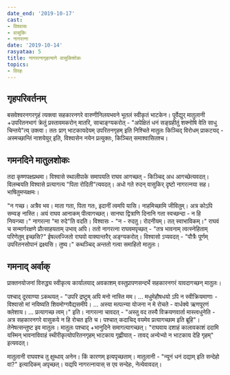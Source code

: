 ```yaml
---
date_end: '2019-10-17'
cast:
- विश्वासः
- वासुकिः
- नागरत्ना
date: '2019-10-14'
rasyataa: 5
title: नागरत्नागृहत्यागे वासुकिशोकः
topics:
- विरहः
---
```


## गृहपरिवर्तनम्
बसवेश्वरनगरगृहं त्यक्त्वा सहकारनगरे वारुणीनिलयभवने भूतलं स्वीकृतं भाटकेन। पूर्वेद्युर् मातुलानी +उपरितनभागं क्रेतुं प्रस्तावमकरोन् मातरि, साचाङ्ग्यकरोत् - "अपेक्षितं धनं सङ्ग्रहीतुं शक्नोषि वेति साधु चिन्तये"त्य् उक्त्वा। ततः प्राग् भाटकायदेयम् उपरितनगृहम् इति निश्चिते मातुलः किञ्चिद् विरोधम् प्राकटयद् - अस्मच्छान्तिं नाशयेयुर् इति, विश्वासेन नयेन प्रत्युक्तः, किञ्चित् समाश्वासितश्च।

## गमनदिने मातुलशोकः
तदा कृष्णपक्षप्रथमा। विश्वासे स्थालीपाके समापयति राघव आगच्छत् - किञ्चिद् अध आगच्छेत्यवदत्। विलम्बयति विश्वासे प्रत्यागत्य "पिता रोदिती"त्यवदत्। अधो गते रुदन् वासुकिर् दृष्टो नागरत्नया सह। भाषितुमप्यक्षमः। 

"न गच्छ। अत्रैव भव। माता गता, पिता गतः, इदानीं त्वमपि यासि। नाहमिच्छामि जीवितुम्। अत्र कोऽपि सम्यङ् नास्ति। अयं राघव आनाकम् पीत्वागच्छत्। सानघा द्वित्राणि दिनानि गता स्वच्छन्दा - न हि नियन्त्र्या।" नागरत्ना "मा रुदे"ति वदति। विश्वासः - "न - रुदतु। रोदनीयम्। तत् स्वाभाविकम्।" राघवं च सन्मार्गरक्षणे प्रौत्साहयताम् उभाव् अपि। ततो नागरत्ना राघवमपृच्छत् - "तत्र भावनाम् त्वत्स्नेहिताम् परिणेतुम् इच्छसि?" ईषल्लज्जितो राघवो वाक्यान्तरैर् अङ्ग्यकरोत्। विश्वासो ऽप्यवदत् - "पौत्रैः पूर्णम् उपरितनसोपानं द्रक्ष्यसि। तुष्य।" कथञ्चिद् अन्ततो गत्वा समाहितो मातुलः।

## गमनाद् अर्वाक्
प्राक्तनयोजनां विरुद्ध्य स्वीकृत्य कार्यालयाद् अवकाशम् वस्तुप्रापणसन्दर्भे सहकारनगरं यावदागच्छन् मातुलः। 

पश्चाद् दूरवाण्या ऽकथयत् - "उपरि द्रष्टुम् अपि मनो नास्ति मम। … मधुमेहौषधयो ऽपि न स्वीक्रियमाणाः - विश्वासो मां नयिष्यति शिवमोग्गवैद्यसमीपे।  … अस्या मत्पत्न्या योजना न मे रोचते - वार्धक्ये ऋणपूरणं क्लेशाय।  … प्रत्यागच्छ त्वम्।" इति। नागरत्ना चावदत् - "अस्तु वद तस्यै विक्रयणवार्ता मास्त्वधुनेति - अत्र सहकारनगरे वासुकये न हि रोचत इति च। पश्चात् कदाचिद् वयमेव प्रत्यागच्छाम इति ब्रूहि"। तेनेषत्सन्तुष्ट इव मातुलः। मातुलः पश्चाद् +भानुदिने समागत्यागच्छत्। "राघवाय दशाहं कालावकाशं ददामि यस्मिन् भावनाविवाहं स्थीरीकृत्योपरितनगृहम् भाटकाय गृह्णीयात् - तावद् अन्येभ्यो न भाटकाय देहि गृहम्" इत्यवदत्। 

मातुलानी राघवश्च तु क्षुब्धाव् अनेन। किं कारणम् इत्यपृच्छताम्। मातुलानी - "न्यूनं धनं दद्याम् इति सन्देहो वा?" इत्यादिकम् अपृच्छत्। यद्यपि नागरत्नायास् स एव सन्देहः, नेत्येवावदत्।